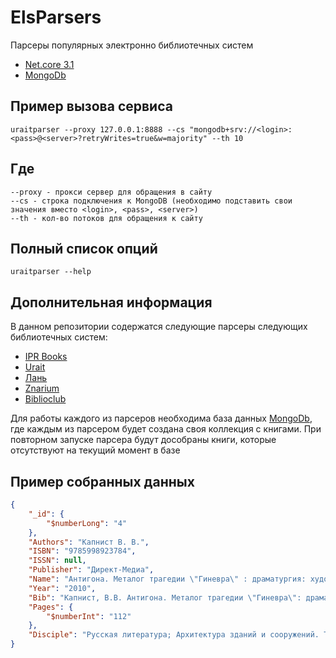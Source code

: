 # ElsParsers
Парсеры популярных электронно библиотечных систем

* [Net.core 3.1](https://dotnet.microsoft.com/download/dotnet-core/3.1) 
* [MongoDb](https://www.mongodb.com/)

## Пример вызова сервиса
```
uraitparser --proxy 127.0.0.1:8888 --cs "mongodb+srv://<login>:<pass>@<server>?retryWrites=true&w=majority" --th 10
```

## Где 
```
--proxy - прокси сервер для обращения в сайту
--cs - строка подключения к MongoDB (необходимо подставить свои значения вместо <login>, <pass>, <server>)
--th - кол-во потоков для обращения к сайту
```

## Полный список опций 

```
uraitparser --help
```

## Дополнительная информация 
В данном репозитории содержатся следующие парсеры следующих библиотечных систем:
* [IPR Books](http://www.iprbookshop.ru/)
* [Urait](https://urait.ru/)
* [Лань](https://lanbook.com/)
* [Znarium](https://znanium.com/)
* [Biblioclub](https://biblioclub.ru/)

Для работы каждого из парсеров необходима база данных [MongoDb](https://www.mongodb.com/), где каждым из парсером будет создана своя коллекция с книгами.
При повторном запуске парсера будут дособраны книги, которые отсутствуют на текущий момент в базе

## Пример собранных данных
```json
{
	"_id": {
		"$numberLong": "4"
	},
	"Authors": "Капнист В. В.",
	"ISBN": "9785998923784",
	"ISSN": null,
	"Publisher": "Директ-Медиа",
	"Name": "Aнтигона. Металог трагедии \"Гиневра\" : драматургия: художественная литература",
	"Year": "2010",
	"Bib": "Капнист, В.В. Aнтигона. Металог трагедии \"Гиневра\": драматургия / В.В.&nbsp;Капнист. – Москва : Директ-Медиа, 2010. – 112 с. – Режим доступа: по подписке. – URL: <a href='https://biblioclub.ru/index.php?page=book&id=4'>https://biblioclub.ru/index.php?page=book&id=4</a> (дата обращения: 13.01.2021). – ISBN 9785998923784. – Текст : электронный.<!--T--><!--T-->",
	"Pages": {
		"$numberInt": "112"
	},
	"Disciple": "Русская литература; ﻿Архитектура зданий и сооружений. Творческие концепции архитектурной деятельности"
}
```
